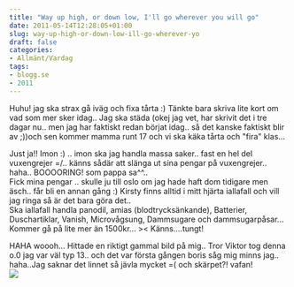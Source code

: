 ```yaml
---
title: "Way up high, or down low, I'll go wherever you will go"
date: 2011-05-14T12:28:05+01:00
slug: way-up-high-or-down-low-ill-go-wherever-yo
draft: false
categories:
- Allmänt/Vardag
tags:
- blogg.se
- 2011
---
```

Huhu! jag ska strax gå iväg och fixa tårta :) Tänkte bara skriva lite kort om vad som mer sker idag.. Jag ska städa (okej jag vet, har skrivit det i tre dagar nu.. men jag har faktiskt redan börjat idag.. så det kanske faktiskt blir av ;))och sen kommer mamma runt 17 och vi ska käka tårta och "fira" klas...  
  
Just ja!! Imon :) .. imon ska jag handla massa saker.. fast en hel del vuxengrejer =/.. känns sådär att slänga ut sina pengar på vuxengrejer.. haha.. BOOOORING! som pappa sa^^..  
Fick mina pengar .. skulle ju till oslo om jag hade haft dom tidigare men äsch.. får bli en annan gång :) Kirsty finns alltid i mitt hjärta iallafall och vill jag ringa så är det bara göra det..  
Ska iallafall handla panodil, amias (blodtrycksänkande), Batterier, Duschartiklar, Vanish, Microvågsung, Dammsugare och dammsugarpåsar... Kommer gå på lite mer än 1500kr... >< Känns....tungt!  
  
  
HAHA woooh... Hittade en riktigt gammal bild på mig.. Tror Viktor tog denna o.0 jag var väl typ 13.. och det var första gången boris såg mig minns jag.. haha..Jag saknar det linnet så jävla mycket =( och skärpet?! vafan!  
![](/assets/images/blogg.se/pict0121_147806237.jpg)
